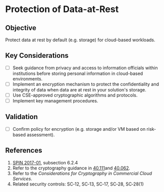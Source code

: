 # Protection of Data-at-Rest

## Objective

Protect data at rest by default (e.g. storage) for cloud-based workloads.

## Key Considerations

* [ ] Seek guidance from privacy and access to information officials within institutions before storing personal information in cloud-based environments.
* [ ] Implement an encryption mechanism to protect the confidentiality and integrity of data when data are at rest in your solution&#39;s storage.
* [ ] Use CSE-approved cryptographic algorithms and protocols.
* [ ] Implement key management procedures.

## Validation

* [ ] Confirm policy for encryption (e.g. storage and/or VM based on risk-based assessment).

## References

1. [SPIN 2017-01](https://www.canada.ca/en/treasury-board-secretariat/services/access-information-privacy/security-identity-management/direction-secure-use-commercial-cloud-services-spin.html), subsection 6.2.4
2. Refer to the cryptography guidance in [40.111](https://cyber.gc.ca/en/guidance/cryptographic-algorithms-unclassified-protected-and-protected-b-information-itsp40111)and [40.062](https://www.cse-cst.gc.ca/en/system/files/pdf_documents/itsp.40.062-eng.pdf).
3. Refer to the _Considerations for Cryptography in Commercial Cloud Services_.
4. Related security controls: SC‑12, SC‑13, SC‑17, SC‑28, SC‑28(1)

